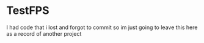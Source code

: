 # TestFPS
I had code that i lost and forgot to commit so im just going to leave this here as a record of another project
